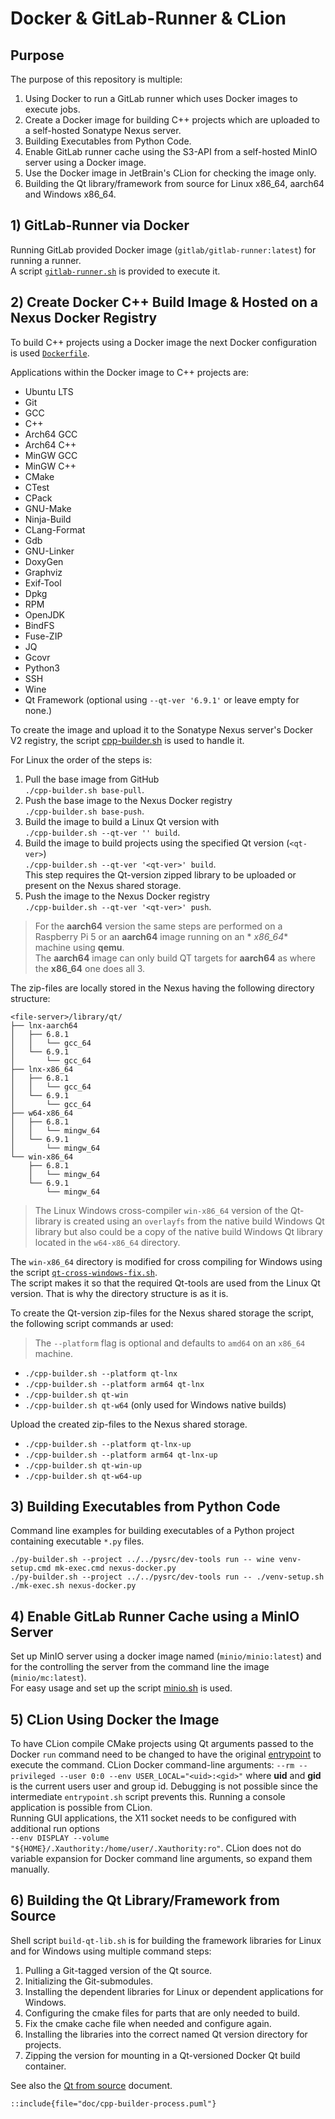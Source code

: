 # Docker & GitLab-Runner & CLion

## Purpose

The purpose of this repository is multiple:

1. Using Docker to run a GitLab runner which uses Docker images to execute jobs.
2. Create a Docker image for building C++ projects which are uploaded to a self-hosted Sonatype Nexus server.
3. Building Executables from Python Code.
4. Enable GitLab runner cache using the S3-API from a self-hosted MinIO server using a Docker image.
5. Use the Docker image in JetBrain's CLion for checking the image only.
6. Building the Qt library/framework from source for Linux x86_64, aarch64 and Windows x86_64.

## 1) GitLab-Runner via Docker

Running GitLab provided Docker image (`gitlab/gitlab-runner:latest`) for running a runner.  
A script [`gitlab-runner.sh`](gitlab-runner.sh "Link to the script.") is provided to execute it.

## 2) Create Docker C++ Build Image & Hosted on a Nexus Docker Registry

To build C++ projects using a Docker image the next Docker configuration is used
[`Dockerfile`](builder/cpp.Dockerfile "Link to the docker file.").

Applications within the Docker image to C++ projects are:

* Ubuntu LTS
* Git
* GCC
* C++
* Arch64 GCC
* Arch64 C++
* MinGW GCC
* MinGW C++
* CMake
* CTest
* CPack
* GNU-Make
* Ninja-Build
* CLang-Format
* Gdb
* GNU-Linker
* DoxyGen
* Graphviz
* Exif-Tool
* Dpkg
* RPM
* OpenJDK
* BindFS
* Fuse-ZIP
* JQ
* Gcovr
* Python3
* SSH
* Wine
* Qt Framework (optional using `--qt-ver '6.9.1'` or leave empty for none.)

To create the image and upload it to the Sonatype Nexus server's Docker V2 registry, the
script [cpp-builder.sh](cpp-builder.sh)
is used to handle it.

For Linux the order of the steps is:

1. Pull the base image from GitHub  
	 `./cpp-builder.sh base-pull`.
2. Push the base image to the Nexus Docker registry  
	 `./cpp-builder.sh base-push`.
3. Build the image to build a Linux Qt version with  
	 `./cpp-builder.sh --qt-ver '' build`.
4. Build the image to build projects using the specified Qt version (`<qt-ver>`)  
	 `./cpp-builder.sh --qt-ver '<qt-ver>' build`.  
	 This step requires the Qt-version zipped library to be uploaded or present on the Nexus shared storage.
5. Push the image to the Nexus Docker registry  
	 `./cpp-builder.sh --qt-ver '<qt-ver>' push`.

> For the **aarch64** version the same steps are performed on a Raspberry Pi 5 or an **aarch64** image running on an *
*x86_64** machine using **qemu**.  
> The **aarch64** image can only build QT targets for **aarch64** as where the **x86_64** one does all 3.

The zip-files are locally stored in the Nexus having the following directory structure:

```text
<file-server>/library/qt/
├── lnx-aarch64
│   ├── 6.8.1
│   │   └── gcc_64
│   └── 6.9.1
│       └── gcc_64
├── lnx-x86_64
│   ├── 6.8.1
│   │   └── gcc_64
│   └── 6.9.1
│       └── gcc_64
├── w64-x86_64
│   ├── 6.8.1
│   │   └── mingw_64
│   └── 6.9.1
│       └── mingw_64
└── win-x86_64
    ├── 6.8.1
    │   └── mingw_64
    └── 6.9.1
        └── mingw_64
```

> The Linux Windows cross-compiler `win-x86_64` version of the Qt-library is created using an `overlayfs` from
> the native build Windows Qt library but also could be a copy of the native build Windows Qt library located in
> the `w64-x86_64` directory.

The `win-x86_64` directory is modified for cross compiling for Windows using the script  [
`qt-cross-windows-fix.sh`](https://github.com/Scanframe/sf-cmake/blob/main/bin/qt-cross-windows-fix.sh).   
The script makes it so that the required Qt-tools are used from the Linux Qt version.
That is why the directory structure is as it is.

To create the Qt-version zip-files for the Nexus shared storage the script, the following script commands ar used:
> The `--platform` flag is optional and defaults to `amd64` on an `x86_64` machine.

* `./cpp-builder.sh --platform qt-lnx`
* `./cpp-builder.sh --platform arm64 qt-lnx`
* `./cpp-builder.sh qt-win`
* `./cpp-builder.sh qt-w64` (only used for Windows native builds)

Upload the created zip-files to the Nexus shared storage.

* `./cpp-builder.sh --platform qt-lnx-up`
* `./cpp-builder.sh --platform arm64 qt-lnx-up`
* `./cpp-builder.sh qt-win-up`
* `./cpp-builder.sh qt-w64-up`

## 3) Building Executables from Python Code

Command line examples for building executables of a Python project containing executable `*.py` files.

```shell
./py-builder.sh --project ../../pysrc/dev-tools run -- wine venv-setup.cmd mk-exec.cmd nexus-docker.py
./py-builder.sh --project ../../pysrc/dev-tools run -- ./venv-setup.sh ./mk-exec.sh nexus-docker.py
```

## 4) Enable GitLab Runner Cache using a MinIO Server

Set up MinIO server using a docker image named (`minio/minio:latest`) and for the controlling
the server from the command line the image (`minio/mc:latest`).  
For easy usage and set up the script [minio.sh](minio.sh "Link to the script.") is used.

## 5) CLion Using Docker the Image

To have CLion compile CMake projects using Qt arguments passed to the Docker `run` command need to be
changed to have the original [entrypoint](builder/bin/entrypoint.sh) to execute the command.
CLion Docker command-line arguments: `--rm --privileged --user 0:0 --env USER_LOCAL="<uid>:<gid>"`
where **uid** and **gid** is the current users user and group id.
Debugging is not possible since the intermediate `entrypoint.sh` script prevents this.
Running a console application is possible from CLion.  
Running GUI applications, the X11 socket needs to be configured with additional run options  
`--env DISPLAY --volume "${HOME}/.Xauthority:/home/user/.Xauthority:ro"`.
CLion does not do variable expansion for Docker command line arguments, so expand them manually.

## 6) Building the Qt Library/Framework from Source

Shell script `build-qt-lib.sh` is for building the framework libraries for Linux and for Windows
using multiple command steps:

1. Pulling a Git-tagged version of the Qt source.
2. Initializing the Git-submodules.
3. Installing the dependent libraries for Linux or dependent applications for Windows.
4. Configuring the cmake files for parts that are only needed to build.
5. Fix the cmake cache file when needed and configure again.
6. Installing the libraries into the correct named Qt version directory for projects.
7. Zipping the version for mounting in a Qt-versioned Docker Qt build container.

See also the [Qt from source](doc/qt-from-source.md) document.

```plantuml
::include{file="doc/cpp-builder-process.puml"}
```
